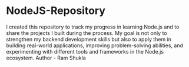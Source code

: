 # NodeJS-Repository
I created this repository to track my progress in learning Node.js and to share the projects I built during the process. 
My goal is not only to strengthen my backend development skills but also to apply them in building real-world applications, improving problem-solving abilities, and experimenting with different tools and frameworks in the Node.js ecosystem.
Author - Ram Shukla
